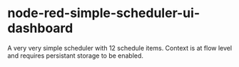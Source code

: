 # node-red-simple-scheduler-ui-dashboard

A very very simple scheduler with 12 schedule items.
Context is at flow level and requires persistant storage to be enabled.


